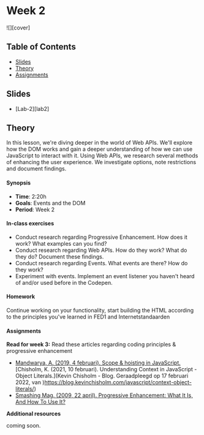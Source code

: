 # Week 2

![][cover]

## Table of Contents

* [Slides](#slides)
* [Theory](#theory)
* [Assignments](#assignments)

## Slides
* [Lab-2][lab2]

## Theory

In this lesson, we're diving deeper in the world of Web APIs. We'll explore how the DOM works and gain a deeper understanding of how we can use JavaScript to interact with it. Using Web APIs, we research several methods of enhancing the user experience. We investigate options, note restrictions and document findings.

#### Synopsis

*  **Time**: 2:20h
*  **Goals**: Events and the DOM
*  **Period**: Week 2

#### In-class exercises

* Conduct research regarding Progressive Enhancement. How does it work? What examples can you find?
* Conduct research regarding Web APIs. How do they work? What do they do? Document these findings.
* Conduct research regarding Events. What events are there? How do they work?
* Experiment with events. Implement an event listener you haven't heard of and/or used before in the Codepen.

#### Homework

Continue working on your functionality, start building the HTML according to the principles you've learned in FED1 and Internetstandaarden

#### Assignments

**Read for week 3:**
Read these articles regarding coding principles & progressive enhancement

* [Mandwarya, A. (2019, 4 februari). Scope & hoisting in JavaScript.](https://hackernoon.com/scope-hoisting-in-javascript-19b991babc4f)
[Chisholm, K. (2021, 10 februari). Understanding Context in JavaScript - Object Literals.](Kevin Chisholm - Blog. Geraadpleegd op 17 februari 2022, van )https://blog.kevinchisholm.com/javascript/context-object-literals/)
* [Smashing Mag. (2009, 22 april). Progressive Enhancement: What It Is, And How To Use It?](https://www.smashingmagazine.com/2009/04/progressive-enhancement-what-it-is-and-how-to-use-it/)


**Additional resources**

coming soon.